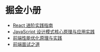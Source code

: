 # 掘金小册

- [React 进阶实践指南](https://juejin.cn/book/6945998773818490884?enter_from=course_center&utm_source=course_center)
- [JavaScript 设计模式核心原理与应用实践](https://juejin.cn/book/6844733790204461070)
- [前端性能优化原理与实践](https://juejin.cn/book/6844733750048210957)
- [前端面试之道](https://juejin.cn/book/6844733763675488269)
